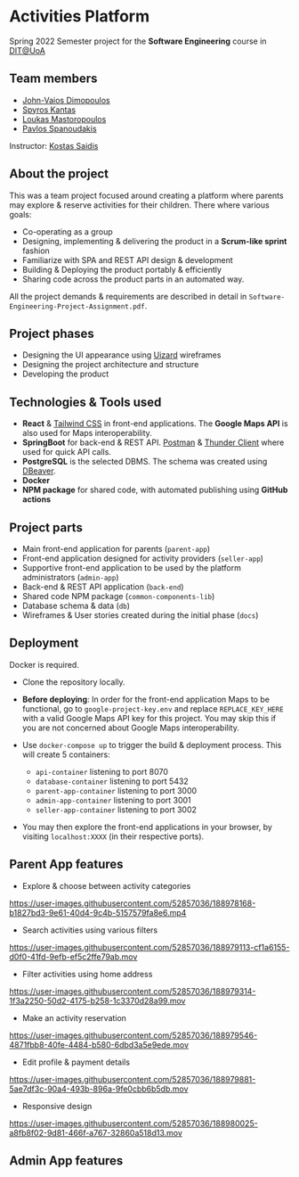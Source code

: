 # Activities Platform
Spring 2022 Semester project for the **Software Engineering** course in [DIT@UoA](https://www.di.uoa.gr/en)

## Team members
- [John-Vaios Dimopoulos](https://github.com/JohnVaiosDimopoulos)
- [Spyros Kantas](https://github.com/spyroskantas)
- [Loukas Mastoropoulos](https://github.com/Mastoropoulos-Loukas)
- [Pavlos Spanoudakis](https://github.com/pspanoudakis)

Instructor: [Kostas Saidis](https://github.com/saikos)

## About the project
This was a team project focused around creating a platform where parents may explore & reserve activities for their children. There where various goals:
- Co-operating as a group
- Designing, implementing & delivering the product in a **Scrum-like sprint** fashion
- Familiarize with SPA and REST API design & development
- Building & Deploying the product portably & efficiently
- Sharing code across the product parts in an automated way.

All the project demands & requirements are described in detail in `Software-Engineering-Project-Assignment.pdf`.

## Project phases
- Designing the UI appearance using [Uizard](https://uizard.io/) wireframes
- Designing the project architecture and structure
- Developing the product

## Technologies & Tools used
- **React** & [Tailwind CSS](https://tailwindcss.com/) in front-end applications. The **Google Maps API** is also used for Maps interoperability.
- **SpringBoot** for back-end & REST API. [Postman](https://www.postman.com/) & [Thunder Client](https://www.thunderclient.com/) where used for quick API calls.
- **PostgreSQL** is the selected DBMS. The schema was created using [DBeaver](https://dbeaver.io/).
- **Docker**
- **NPM package** for shared code, with automated publishing using **GitHub actions**

## Project parts
- Main front-end application for parents (`parent-app`)
- Front-end application designed for activity providers (`seller-app`)
- Supportive front-end application to be used by the platform administrators (`admin-app`)
- Back-end & REST API application (`back-end`)
- Shared code NPM package (`common-components-lib`)
- Database schema & data (`db`)
- Wireframes & User stories created during the initial phase (`docs`)

## Deployment
Docker is required.
- Clone the repository locally.

- **Before deploying**: In order for the front-end application Maps to be functional, go to `google-project-key.env` and replace `REPLACE_KEY_HERE` with a valid Google Maps API key for this project.
You may skip this if you are not concerned about Google Maps interoperability.

- Use `docker-compose up` to trigger the build & deployment process.
This will create 5 containers:
    - `api-container` listening to port 8070
    - `database-container` listening to port 5432
    - `parent-app-container` listening to port 3000
    - `admin-app-container` listening to port 3001
    - `seller-app-container` listening to port 3002
- You may then explore the front-end applications in your browser, by visiting `localhost:XXXX` (in their respective ports).

## Parent App features
- Explore & choose between activity categories

https://user-images.githubusercontent.com/52857036/188978168-b1827bd3-9e61-40d4-9c4b-5157579fa8e6.mp4

- Search activities using various filters

https://user-images.githubusercontent.com/52857036/188979113-cf1a6155-d0f0-41fd-9efb-ef5c2ffe79ab.mov

- Filter activities using home address

https://user-images.githubusercontent.com/52857036/188979314-1f3a2250-50d2-4175-b258-1c3370d28a99.mov

- Make an activity reservation

https://user-images.githubusercontent.com/52857036/188979546-4871fbb8-40fe-4484-b580-6dbd3a5e9ede.mov

- Edit profile & payment details

https://user-images.githubusercontent.com/52857036/188979881-5ae7df3c-90a4-493b-896a-9fe0cbb6b5db.mov

- Responsive design

https://user-images.githubusercontent.com/52857036/188980025-a8fb8f02-9d81-466f-a767-32860a518d13.mov

## Admin App features
